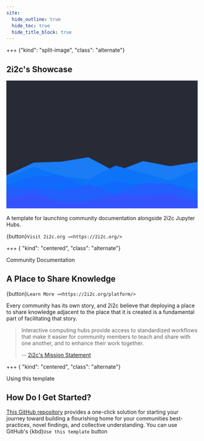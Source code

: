```yaml
---
site:
  hide_outline: true
  hide_toc: true
  hide_title_block: true
---
```


+++ {"kind": "split-image", "class": "alternate"}

## 2i2c's Showcase

![](../media/card.svg)

A template for launching community documentation alongside 2i2c Jupyter Hubs.

{button}`Visit 2i2c.org →<https://2i2c.org/>`

+++ { "kind": "centered", "class": "alternate"}

Community Documentation

## A Place to Share Knowledge

{button}`Learn More →<https://2i2c.org/platform/>`

Every community has its own story, and 2i2c believe that deploying a place to share knowledge adjacent to the place that it is created is a fundamental part of facilitating that story.

> Interactive computing hubs provide access to standardized workflows that make it easier for community members to teach and share with one another, and to enhance their work together.
>
> -- [2i2c's Mission Statement](https://2i2c.org/mission/)

+++ { "kind": "centered", "class": "alternate"}

Using this template

## How Do I Get Started?

[This GitHub repository][repo] provides a one-click solution for starting your journey toward building a flourishing home for your communities best-practices, novel findings, and collective understanding. You can use GitHub's {kbd}`Use this template` button

[repo]: https://github.com/2i2c-org/community-docs-template
